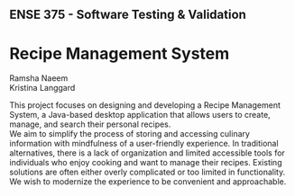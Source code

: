 ## ENSE 375 - Software Testing & Validation

# Recipe Management System

Ramsha Naeem  
Kristina Langgard  

This project focuses on designing and developing a Recipe Management System, a Java-based desktop application that allows users to create, manage, and search their personal recipes.  
We aim to simplify the process of storing and accessing culinary information with mindfulness of a user-friendly experience. In traditional alternatives, there is a lack of organization and limited accessible tools for individuals who enjoy cooking and want to manage their recipes. Existing solutions are often either overly complicated or too limited in functionality. We wish to modernize the experience to be convenient and approachable.
